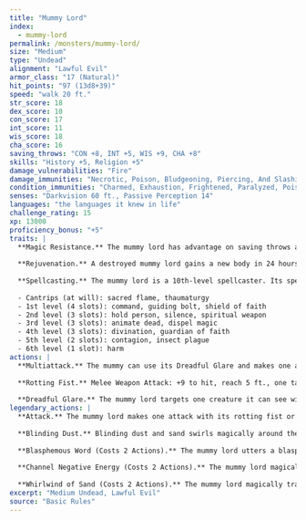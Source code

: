 ```yaml
---
title: "Mummy Lord"
index:
  - mummy-lord
permalink: /monsters/mummy-lord/
size: "Medium"
type: "Undead"
alignment: "Lawful Evil"
armor_class: "17 (Natural)"
hit_points: "97 (13d8+39)"
speed: "walk 20 ft."
str_score: 18
dex_score: 10
con_score: 17
int_score: 11
wis_score: 18
cha_score: 16
saving_throws: "CON +8, INT +5, WIS +9, CHA +8"
skills: "History +5, Religion +5"
damage_vulnerabilities: "Fire"
damage_immunities: "Necrotic, Poison, Bludgeoning, Piercing, And Slashing From Nonmagical Weapons"
condition_immunities: "Charmed, Exhaustion, Frightened, Paralyzed, Poisoned"
senses: "Darkvision 60 ft., Passive Perception 14"
languages: "the languages it knew in life"
challenge_rating: 15
xp: 13000
proficiency_bonus: "+5"
traits: |
  **Magic Resistance.** The mummy lord has advantage on saving throws against spells and other magical effects.
  
  **Rejuvenation.** A destroyed mummy lord gains a new body in 24 hours if its heart is intact, regaining all its hit points and becoming active again. The new body appears within 5 feet of the mummy lord's heart.
  
  **Spellcasting.** The mummy lord is a 10th-level spellcaster. Its spellcasting ability is Wisdom (spell save DC 17, +9 to hit with spell attacks). The mummy lord has the following cleric spells prepared:
  
  - Cantrips (at will): sacred flame, thaumaturgy
  - 1st level (4 slots): command, guiding bolt, shield of faith
  - 2nd level (3 slots): hold person, silence, spiritual weapon
  - 3rd level (3 slots): animate dead, dispel magic
  - 4th level (3 slots): divination, guardian of faith
  - 5th level (2 slots): contagion, insect plague
  - 6th level (1 slot): harm
actions: |
  **Multiattack.** The mummy can use its Dreadful Glare and makes one attack with its rotting fist.
  
  **Rotting Fist.** Melee Weapon Attack: +9 to hit, reach 5 ft., one target. Hit: 14 (3d6 + 4) bludgeoning damage plus 21 (6d6) necrotic damage. If the target is a creature, it must succeed on a DC 16 Constitution saving throw or be cursed with mummy rot. The cursed target can't regain hit points, and its hit point maximum decreases by 10 (3d6) for every 24 hours that elapse. If the curse reduces the target's hit point maximum to 0, the target dies, and its body turns to dust. The curse lasts until removed by the remove curse spell or other magic.
  
  **Dreadful Glare.** The mummy lord targets one creature it can see within 60 feet of it. If the target can see the mummy lord, it must succeed on a DC 16 Wisdom saving throw against this magic or become frightened until the end of the mummy's next turn. If the target fails the saving throw by 5 or more, it is also paralyzed for the same duration. A target that succeeds on the saving throw is immune to the Dreadful Glare of all mummies and mummy lords for the next 24 hours.  
legendary_actions: |
  **Attack.** The mummy lord makes one attack with its rotting fist or uses its Dreadful Glare.
  
  **Blinding Dust.** Blinding dust and sand swirls magically around the mummy lord. Each creature within 5 feet of the mummy lord must succeed on a DC 16 Constitution saving throw or be blinded until the end of the creature's next turn.
  
  **Blasphemous Word (Costs 2 Actions).** The mummy lord utters a blasphemous word. Each non-undead creature within 10 feet of the mummy lord that can hear the magical utterance must succeed on a DC 16 Constitution saving throw or be stunned until the end of the mummy lord's next turn.
  
  **Channel Negative Energy (Costs 2 Actions).** The mummy lord magically unleashes negative energy. Creatures within 60 feet of the mummy lord, including ones behind barriers and around corners, can't regain hit points until the end of the mummy lord's next turn.
  
  **Whirlwind of Sand (Costs 2 Actions).** The mummy lord magically transforms into a whirlwind of sand, moves up to 60 feet, and reverts to its normal form. While in whirlwind form, the mummy lord is immune to all damage, and it can't be grappled, petrified, knocked prone, restrained, or stunned. Equipment worn or carried by the mummy lord remain in its possession.
excerpt: "Medium Undead, Lawful Evil"
source: "Basic Rules"
---
```

